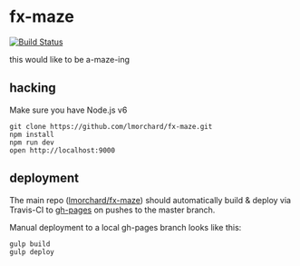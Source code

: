# fx-maze

[![Build Status](https://travis-ci.org/lmorchard/fx-maze.svg?branch=master)](https://travis-ci.org/lmorchard/fx-maze)

this would like to be a-maze-ing

## hacking

Make sure you have Node.js v6

```
git clone https://github.com/lmorchard/fx-maze.git
npm install
npm run dev
open http://localhost:9000
```

## deployment

The main repo ([lmorchard/fx-maze](https://github.com/lmorchard/fx-maze/))
should automatically build & deploy via Travis-CI to [gh-pages](https://lmorchard.github.io/fx-maze/)
on pushes to the master branch.

Manual deployment to a local gh-pages branch looks like this:
```
gulp build
gulp deploy
```
